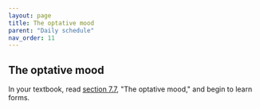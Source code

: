 ```yaml
---
layout: page
title: The optative mood
parent: "Daily schedule"
nav_order: 11
---
```



## The optative mood

In your textbook, read [section 7.7](https://hellenike.github.io/textbook/topics/module4/optative/), "The optative mood," and begin to learn forms.

